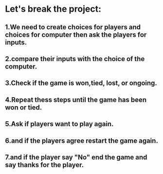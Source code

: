 # Let's break the project:

## 1.We need to create choices for players and choices for computer then ask the players for inputs.
## 2.compare their inputs with the choice of the computer.
## 3.Check if the game is won,tied, lost, or ongoing.
## 4.Repeat thess steps until the game has been won or tied.
## 5.Ask if players want to play again.
## 6.and if the players agree restart the game again.
## 7.and if the player say "No" end the game and say thanks for the player.
